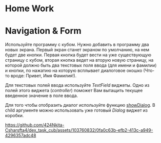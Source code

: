 # Home Work

# Navigation & Form

Используйте программу с кубом. Нужно добавить в программу два новых экрана. Первый экран станет экраном по умолчанию, на нем будет две кнопки. Первая кнопка будет вести на уже существующую страницу с кубом, вторая кнопка ведет на вторую новую страницу, на которой должно быть два текстовых поля ввода (для имени и фамилии) и кнопки, по нажатию на которую всплывает диалоговое окошко (Что-то вроде: Привет, Имя Фамилия!).

Для текстовых полей ввода используйте *TextField* виджеты. Одно из полей этого виджета (*controller*) поможет Вам вытащить текущее введенное значение в поле ввода.

Для того чтобы отобразить диалог используйте функцию [showDialog](https://api.flutter.dev/flutter/material/showDialog.html). В child аргументе можно использовать уже готовый *Dialog* виджет из коробки.






https://github.com/424Nkita-Csharsfta4/dex_task_cub/assets/103760832/0fa0c63b-efb2-413c-a949-4296357adc48


